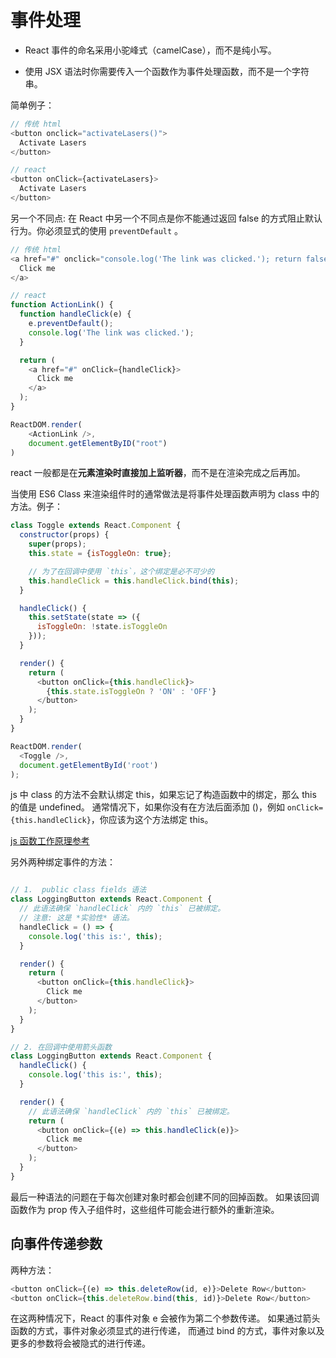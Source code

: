 # 事件处理

* React 事件的命名采用小驼峰式（camelCase），而不是纯小写。

* 使用 JSX 语法时你需要传入一个函数作为事件处理函数，而不是一个字符串。

简单例子：

```js
// 传统 html
<button onclick="activateLasers()">
  Activate Lasers
</button>

// react
<button onClick={activateLasers}>
  Activate Lasers
</button>
```

另一个不同点:
在 React 中另一个不同点是你不能通过返回 false 的方式阻止默认行为。你必须显式的使用 `preventDefault` 。

```js
// 传统 html
<a href="#" onclick="console.log('The link was clicked.'); return false">
  Click me
</a>

// react
function ActionLink() {
  function handleClick(e) {
    e.preventDefault();
    console.log('The link was clicked.');
  }

  return (
    <a href="#" onClick={handleClick}>
      Click me
    </a>
  );
}

ReactDOM.render(
    <ActionLink />,
    document.getElementByID("root")
)
```

react 一般都是在**元素渲染时直接加上监听器**，而不是在渲染完成之后再加。

当使用 ES6 Class 来渲染组件时的通常做法是将事件处理函数声明为 class 中的方法。例子：

```js
class Toggle extends React.Component {
  constructor(props) {
    super(props);
    this.state = {isToggleOn: true};

    // 为了在回调中使用 `this`，这个绑定是必不可少的
    this.handleClick = this.handleClick.bind(this);
  }

  handleClick() {
    this.setState(state => ({
      isToggleOn: !state.isToggleOn
    }));
  }

  render() {
    return (
      <button onClick={this.handleClick}>
        {this.state.isToggleOn ? 'ON' : 'OFF'}
      </button>
    );
  }
}

ReactDOM.render(
  <Toggle />,
  document.getElementById('root')
);
```

js 中 class 的方法不会默认绑定 this，如果忘记了构造函数中的绑定，那么 this 的值是 undefined。
通常情况下，如果你没有在方法后面添加 ()，例如 `onClick={this.handleClick}`，你应该为这个方法绑定 this。

[js 函数工作原理参考](https://www.smashingmagazine.com/2014/01/understanding-javascript-function-prototype-bind/)

另外两种绑定事件的方法：

```js

// 1.  public class fields 语法
class LoggingButton extends React.Component {
  // 此语法确保 `handleClick` 内的 `this` 已被绑定。
  // 注意: 这是 *实验性* 语法。
  handleClick = () => {
    console.log('this is:', this);
  }

  render() {
    return (
      <button onClick={this.handleClick}>
        Click me
      </button>
    );
  }
}

// 2. 在回调中使用箭头函数
class LoggingButton extends React.Component {
  handleClick() {
    console.log('this is:', this);
  }

  render() {
    // 此语法确保 `handleClick` 内的 `this` 已被绑定。
    return (
      <button onClick={(e) => this.handleClick(e)}>
        Click me
      </button>
    );
  }
}
```

最后一种语法的问题在于每次创建对象时都会创建不同的回掉函数。
如果该回调函数作为 prop 传入子组件时，这些组件可能会进行额外的重新渲染。

## 向事件传递参数

两种方法：

```js
<button onClick={(e) => this.deleteRow(id, e)}>Delete Row</button>
<button onClick={this.deleteRow.bind(this, id)}>Delete Row</button>
```

在这两种情况下，React 的事件对象 e 会被作为第二个参数传递。
如果通过箭头函数的方式，事件对象必须显式的进行传递，
而通过 bind 的方式，事件对象以及更多的参数将会被隐式的进行传递。
